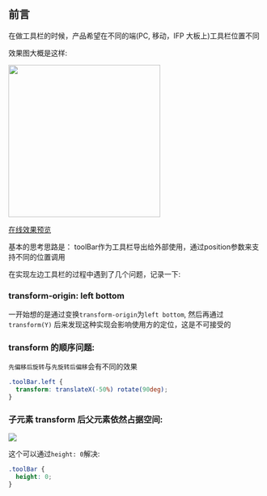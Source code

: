 ## 前言

在做工具栏的时候，产品希望在不同的端(PC, 移动，IFP 大板上)工具栏位置不同

效果图大概是这样:

<img src="https://cdn.jsdelivr.net/gh/chenxiaoyao6228/cloudimg@main/2023/transform-all-direction.png" height="300"/>


[在线效果预览](https://chenxiaoyao6228.github.io/html-preview/?https://github.com/chenxiaoyao6228/fe-notes/blob/main/踩坑汇总/_demo/transform/index.html)


基本的思考思路是： toolBar作为工具栏导出给外部使用，通过position参数来支持不同的位置调用


在实现左边工具栏的过程中遇到了几个问题，记录一下:

### transform-origin: left bottom

一开始想的是通过变换`transform-origin`为`left bottom`, 然后再通过`transform(Y)` 后来发现这种实现会影响使用方的定位，这是不可接受的

### transform 的顺序问题:
`先偏移后旋转`与`先旋转后偏移`会有不同的效果
```css
.toolBar.left {
  transform: translateX(-50%) rotate(90deg);
}
```

### 子元素 transform 后父元素依然占据空间:

![](https://cdn.jsdelivr.net/gh/chenxiaoyao6228/cloudimg@main/2023/transform-left.png)

这个可以通过`height: 0`解决:

```css
.toolBar {
  height: 0;
}
```
